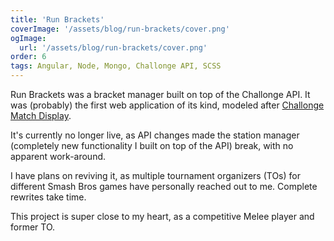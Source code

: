 ```yaml
---
title: 'Run Brackets'
coverImage: '/assets/blog/run-brackets/cover.png'
ogImage:
  url: '/assets/blog/run-brackets/cover.png'
order: 6
tags: Angular, Node, Mongo, Challonge API, SCSS
---
```



Run Brackets was a bracket manager built on top of the Challonge API. It was (probably) the first web application of its kind, modeled after <a href="https://smashboards.com/threads/challonge-match-display-application-helping-tournaments-run-faster.358186/" target="_blank">Challonge Match Display</a>.

It's currently no longer live, as API changes made the station manager (completely new functionality I built on top of the API) break, with no apparent work-around.

I have plans on reviving it, as multiple tournament organizers (TOs) for different Smash Bros games have personally reached out to me. Complete rewrites take time.

This project is super close to my heart, as a competitive Melee player and former TO.
